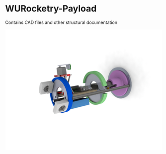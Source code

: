 # WURocketry-Payload

Contains CAD files and other structural documentation

![image](https://github.com/pjkirby31/WURocketry-Payload/blob/615683c80f387f165d417ca95f54cda170b87233/Payload%20Screenshot.JPG)
